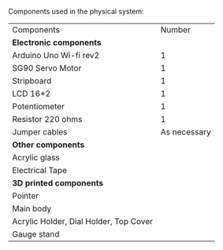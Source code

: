 Components used in the physical system:

<table> 
  <tr>
    <td>Components</td>
    <td>Number</td>
  </tr>
  <tr><td><b>Electronic components</td></b></tr>
  <tr>
    <td>Arduino Uno Wi-fi rev2</td>
    <td>1</td>
  </tr>
   <tr>
    <td>SG90 Servo Motor</td>
    <td>1</td>
  </tr>
  <tr>
    <td>Stripboard</td>
    <td>1</td>
  </tr>
   <tr>
    <td>LCD 16*2</td>
    <td>1</td>
  </tr>
   <tr>
    <td>Potentiometer</td>
    <td>1</td>
  </tr>
   <tr>
    <td>Resistor 220 ohms	</td>
    <td>1</td>
  </tr>
   <tr>
    <td>Jumper cables	</td>
    <td>As necessary</td>
  </tr>
  <tr><td><b>Other components</b></td></tr>
  <tr><td>Acrylic glass</td></tr>
  <tr><td>Electrical Tape</td></tr> 
  <tr><td><b>3D printed components</b></td></tr>
  <tr><td>Pointer</td> </tr>
  <tr><td>Main body</td> </tr>
  <tr><td>Acrylic Holder, Dial Holder, Top Cover</td></tr>
  <tr><td>Gauge stand</td></tr>
 </table>
